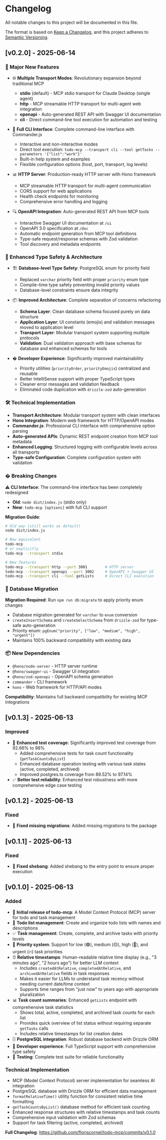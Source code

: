 # Changelog

All notable changes to this project will be documented in this file.

The format is based on [Keep a Changelog](https://keepachangelog.com/en/1.0.0/),
and this project adheres to [Semantic Versioning](https://semver.org/spec/v2.0.0.html).

## [v0.2.0] - 2025-06-14

### 🚀 Major New Features

- 🌐 **Multiple Transport Modes**: Revolutionary expansion beyond traditional MCP
  - **stdio** (default) - MCP stdio transport for Claude Desktop (single agent)
  - **http** - MCP streamable HTTP transport for multi-agent web integration
  - **openapi** - Auto-generated REST API with Swagger UI documentation
  - **cli** - Direct command-line tool execution for automation and testing

- 🔧 **Full CLI Interface**: Complete command-line interface with Commander.js
  - Interactive and non-interactive modes
  - Direct tool execution: `todo-mcp --transport cli --tool getTasks --parameters '{"list":"work"}'`
  - Built-in help system and examples
  - Flexible configuration options (host, port, transport, log levels)

- 📊 **HTTP Server**: Production-ready HTTP server with Hono framework
  - MCP streamable HTTP transport for multi-agent communication
  - CORS support for web applications
  - Health check endpoints for monitoring
  - Comprehensive error handling and logging

- 🔍 **OpenAPI Integration**: Auto-generated REST API from MCP tools
  - Interactive Swagger UI documentation at `/ui`
  - OpenAPI 3.0 specification at `/doc` 
  - Automatic endpoint generation from MCP tool definitions
  - Type-safe request/response schemas with Zod validation
  - Tool discovery and metadata endpoints

### 🎯 Enhanced Type Safety & Architecture

- 🏗️ **Database-level Type Safety**: PostgreSQL enum for priority field
  - Replaced `varchar` priority field with proper `priority` enum type
  - Compile-time type safety preventing invalid priority values
  - Database-level constraints ensure data integrity

- 📦 **Improved Architecture**: Complete separation of concerns refactoring
  - **Schema Layer**: Clean database schema focused purely on data structure
  - **Application Layer**: UI constants (emojis) and validation messages moved to application level
  - **Transport Layer**: Modular transport system supporting multiple protocols
  - **Validation**: Dual validation approach with base schemas for database and enhanced schemas for tools

- � **Developer Experience**: Significantly improved maintainability
  - Priority utilities (`priorityOrder`, `priorityEmojis`) centralized and reusable
  - Better IntelliSense support with proper TypeScript types
  - Cleaner error messages and validation feedback
  - Eliminated code duplication with `drizzle-zod` auto-generation

### 🛠️ Technical Implementation

- **Transport Architecture**: Modular transport system with clean interfaces
- **Hono Integration**: Modern web framework for HTTP/OpenAPI modes
- **Commander.js**: Professional CLI interface with comprehensive option parsing
- **Auto-generated APIs**: Dynamic REST endpoint creation from MCP tool metadata
- **Enhanced Logging**: Structured logging with configurable levels across all transports
- **Type-safe Configuration**: Complete configuration system with validation

### � Breaking Changes

⚠️ **CLI Interface**: The command-line interface has been completely redesigned
- **Old**: `node dist/index.js` (stdio only)
- **New**: `todo-mcp [options]` with full CLI support

**Migration Guide**:
```bash
# Old way (still works as default)
node dist/index.js

# New equivalent
todo-mcp
# or explicitly
todo-mcp --transport stdio

# New features
todo-mcp --transport http --port 3001        # HTTP server
todo-mcp --transport openapi --port 3002     # OpenAPI + Swagger UI
todo-mcp --transport cli --tool getLists     # Direct CLI execution
```

### 🔄 Database Migration

**Migration Required**: Run `npm run db:migrate` to apply priority enum changes
- Database migration generated for `varchar` to `enum` conversion
- `createInsertSchema` and `createSelectSchema` from `drizzle-zod` for type-safe auto-generation
- Priority enum: `pgEnum("priority", ["low", "medium", "high", "urgent"])`
- Maintains 100% backward compatibility with existing data

### 📦 New Dependencies

- `@hono/node-server` - HTTP server runtime
- `@hono/swagger-ui` - Swagger UI integration
- `@hono/zod-openapi` - OpenAPI schema generation
- `commander` - CLI framework
- `hono` - Web framework for HTTP/API modes

**Compatibility**: Maintains full backward compatibility for existing MCP integrations

## [v0.1.3] - 2025-06-13

### Improved
- 🧪 **Enhanced test coverage**: Significantly improved test coverage from 92.66% to 98%
  - Added comprehensive tests for task count functionality (`getTaskCountsByList`)
  - Enhanced database operation testing with various task states (active, completed, archived)
  - Improved postgres.ts coverage from 89.52% to 97.14%
- ✅ **Better test reliability**: Enhanced test robustness with more comprehensive edge case testing

## [v0.1.2] - 2025-06-13

### Fixed
- 🐛 **Fixed missing migrations**: Added missing migrations to the package


## [v0.1.1] - 2025-06-13

### Fixed
- 🐛 **Fixed shebang**: Added shebang to the entry point to ensure proper execution


## [v0.1.0] - 2025-06-13

### Added
- 🚀 **Initial release of todo-mcp**: A Model Context Protocol (MCP) server for todo and task management
- 📝 **Todo list management**: Create and organize todo lists with names and descriptions
- ✅ **Task management**: Create, complete, and archive tasks with priority levels
- 🎯 **Priority system**: Support for low (🟢), medium (🟡), high (🔴), and urgent (🔥) task priorities
- ⏰ **Relative timestamps**: Human-readable relative time display (e.g., "3 minutes ago", "2 hours ago") for better LLM context
  - Includes `createdAtRelative`, `completedAtRelative`, and `archivedAtRelative` fields in task responses
  - Makes it easier for LLMs to understand task recency without needing current date/time context
  - Supports time ranges from "just now" to years ago with appropriate pluralization
- 📊 **Task count summaries**: Enhanced `getLists` endpoint with comprehensive task statistics
  - Shows total, active, completed, and archived task counts for each list
  - Provides quick overview of list status without requiring separate `getTasks` calls
  - Includes relative timestamps for list creation dates
- 🗄️ **PostgreSQL integration**: Robust database backend with Drizzle ORM
- 🔧 **Developer experience**: Full TypeScript support with comprehensive type safety
- 🧪 **Testing**: Complete test suite for reliable functionality

### Technical Implementation
- MCP (Model Context Protocol) server implementation for seamless AI integration
- PostgreSQL database with Drizzle ORM for efficient data management
- `formatRelativeTime()` utility function for consistent relative time formatting
- `getTaskCountsByList()` database method for efficient task counting
- Enhanced response structures with relative timestamps and task counts
- Comprehensive input validation with Zod schemas
- Support for task filtering (active, completed, archived)

**Full Changelog**: https://github.com/floriscornel/todo-mcp/commits/v0.1.0 